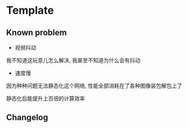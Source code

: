 # Template

## Known problem

- 视频抖动

我不知道这玩意儿怎么解决, 我甚至不知道为什么会有抖动

- 速度慢

因为种种问题无法静态化这个网络, 性能全部消耗在了各种图像装包解包上了

静态化后能提升上百倍的计算效率

## Changelog


